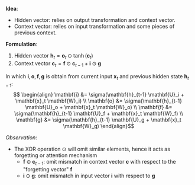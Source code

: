 **Idea**:
- Hidden vector: relies on output transformation and context vector.
- Context vector: relies on input transformation and some pieces of previous context.

**Formulation**:
1. Hidden vector $\mathbf{h}_t = \mathbf{o}_t \odot \tanh(\mathbf{c}_t)$
2. Context vector $\mathbf{c}_t = \mathbf{f} \odot \mathbf{c}_{t-1} + \mathbf{i} \odot \mathbf{g}$

In which $\mathbf{i}, \mathbf{o}, \mathbf{f}, \mathbf{g}$ is obtain from current input $\mathbf{x}_t$ and previous hidden state $\mathbf{h}_{t-1}$:
$$
\begin{align}
\mathbf{i} &= \sigma(\mathbf{h}_{t-1} \mathbf{U}_i + \mathbf{x}_t \mathbf{W}_i) \\
\mathbf{o} &= \sigma(\mathbf{h}_{t-1} \mathbf{U}_o + \mathbf{x}_t \mathbf{W}_o) \\
\mathbf{f} &= \sigma(\mathbf{h}_{t-1} \mathbf{U}_f + \mathbf{x}_t \mathbf{W}_f) \\
\mathbf{g} &= \sigma(\mathbf{h}_{t-1} \mathbf{U}_g + \mathbf{x}_t \mathbf{W}_g)
\end{align}$$


*Observation*:
- The XOR operation $\odot$ will omit similar elements, hence it acts as forgetting or attention mechanism
	- $\mathbf{f} \odot \mathbf{c}_{t-1}$: omit mismatch in context vector $\mathbf{c}$ with respect to the "forgetting vector" $\mathbf{f}$
	- $\mathbf{i} \odot \mathbf{g}$: omit mismatch in input vector $\mathbf{i}$ with respect to $\mathbf{g}$

